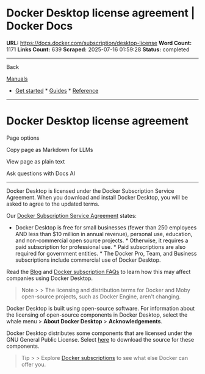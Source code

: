 # Docker Desktop license agreement | Docker Docs

**URL:** https://docs.docker.com/subscription/desktop-license
**Word Count:** 1171
**Links Count:** 639
**Scraped:** 2025-07-16 01:59:28
**Status:** completed

---

Back

[Manuals](https://docs.docker.com/manuals/)

  * [Get started](https://docs.docker.com/get-started/)   * [Guides](https://docs.docker.com/guides/)   * [Reference](https://docs.docker.com/reference/)

* * *

# Docker Desktop license agreement

Page options

Copy page as Markdown for LLMs

View page as plain text

Ask questions with Docs AI

* * *

Docker Desktop is licensed under the Docker Subscription Service Agreement. When you download and install Docker Desktop, you will be asked to agree to the updated terms.

Our [Docker Subscription Service Agreement](https://www.docker.com/legal/docker-subscription-service-agreement) states:

  * Docker Desktop is free for small businesses \(fewer than 250 employees AND less than $10 million in annual revenue\), personal use, education, and non-commercial open source projects.   * Otherwise, it requires a paid subscription for professional use.   * Paid subscriptions are also required for government entities.   * The Docker Pro, Team, and Business subscriptions include commercial use of Docker Desktop.

Read the [Blog](https://www.docker.com/blog/updating-product-subscriptions/) and [Docker subscription FAQs](https://www.docker.com/pricing/faq) to learn how this may affect companies using Docker Desktop.

> Note >  > The licensing and distribution terms for Docker and Moby open-source projects, such as Docker Engine, aren't changing.

Docker Desktop is built using open-source software. For information about the licensing of open-source components in Docker Desktop, select the whale menu > **About Docker Desktop** > **Acknowledgements**.

Docker Desktop distributes some components that are licensed under the GNU General Public License. Select [here](https://download.docker.com/opensource/License.tar.gz) to download the source for these components.

> Tip >  > Explore [Docker subscriptions](https://www.docker.com/pricing/) to see what else Docker can offer you.
